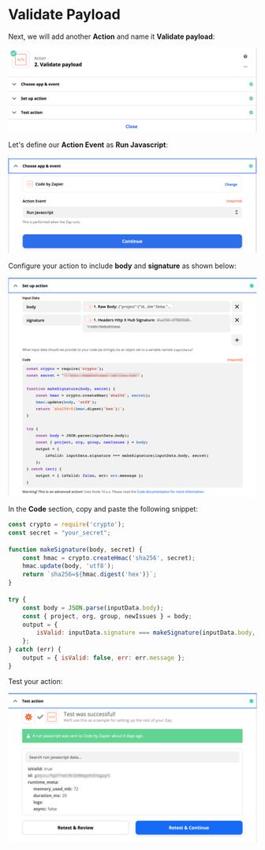# Validate Payload

Next, we will add another **Action** and name it **Validate payload**:

![](../../../../../.gitbook/assets/zappier-validate-payload-main.png)



Let's define our **Action Event** as **Run Javascript**:



![](../../../../../.gitbook/assets/zappier-validate-payload-script.png)

Configure your action to include **body** and **signature** as shown below:

![](../../../../../.gitbook/assets/zappier-validate-payload-setup.png)

In the **Code** section, copy and paste the following snippet:

```javascript
const crypto = require('crypto');
const secret = "your_secret";

function makeSignature(body, secret) {
    const hmac = crypto.createHmac('sha256', secret);
    hmac.update(body, 'utf8');
    return `sha256=${hmac.digest('hex')}`;
}

try {
    const body = JSON.parse(inputData.body);
    const { project, org, group, newIssues } = body;
    output = { 
        isValid: inputData.signature === makeSignature(inputData.body, secret)
    };
} catch (err) {
    output = { isValid: false, err: err.message };
}
```

Test your action:

![](../../../../../.gitbook/assets/zappier-validate-payload-test.png)

